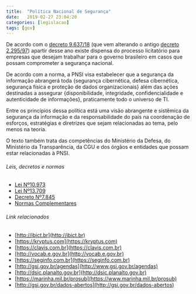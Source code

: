 ```yaml
---
title:  "Política Nacional de Segurança"
date:   2019-02-27 23:04:20
categories: [legislacao]
tags: [gov]
---
```

De acordo com o [decreto 9.637/18](http://www.in.gov.br/materia/-/asset_publisher/Kujrw0TZC2Mb/content/id/56970098) (que vem alterando o antigo [decreto 2.295/97](http://www.planalto.gov.br/ccivil_03/decreto/D2295.htm)) apartir desse ano existe dispensa do processo licitatório para empresas que desejam trabalhar para o governo brasileiro em casos que possam comprometer a segurança nacional.

<!--mais-->

De acordo com a norma, a PNSI visa estabelecer que a segurança da informação abrangerá toda {segurança cibernética, defesa cibernética, segurança física e proteção de dados organizacionais} além das ações destinadas a assegurar {disponibilidade, integridade, confidencialidade e autenticidade de informações}, praticamente todo o universo de TI.

Entre os princípios dessa política está uma visão abrangente e sistêmica da segurança da informação e da responsabilidade do país na coordenação de esforços, estratégias e diretrizes que sejam relacionadas ao tema, pelo menos na teoria.

O texto também trata das competências do Ministério da Defesa, do Ministério da Transparência, da CGU e dos órgãos e entidades que possam estar relacionadas à PNSI.

###### Leis, decretos e normas
  - [Lei Nº10.973](http://www.planalto.gov.br/ccivil_03/_Ato2004-2006/2004/Lei/L10.973.htm)
  - [Lei Nº13.709](http://www.planalto.gov.br/ccivil_03/_Ato2015-2018/2018/Lei/L13709.htm)
  - [Decreto Nº7.845](http://www.planalto.gov.br/ccivil_03/_Ato2011-2014/2012/Decreto/D7845.htm)
  - [Normas Complementares](http://dsic.planalto.gov.br/assuntos/editoria-c/normas-complementares/in-no-01-gsi-pr-2008-seguranca-da-informacao-e-comunicacoes)

###### Link relacionados
  - [http://ibict.br](http://ibict.br)
  - [https://kryptus.com](https://kryptus.com)
  - [https://clavis.com.br](https://clavis.com.br)
  - [http://vocab.e.gov.br](http://vocab.e.gov.br)
  - [https://seginfo.com.br](https://seginfo.com.br)
  - [http://gsi.gov.br/agendas](http://www.gsi.gov.br/agendas)
  - [http://dsic.planalto.gov.br](http://dsic.planalto.gov.br)
  - [https://marinha.mil.br/prosub](https://www.marinha.mil.br/prosub)
  - [http://gsi.gov.br/dados-abertos](http://gsi.gov.br/dados-abertos)
